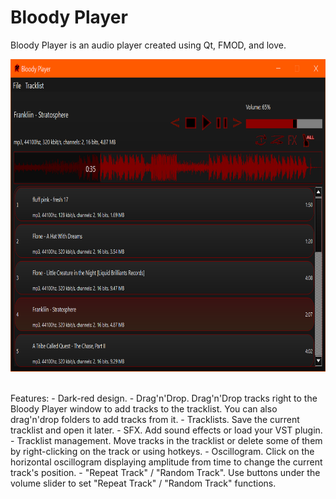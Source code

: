 # Bloody Player
Bloody Player is an audio player created using Qt, FMOD, and love.<br>
<p align="center">
  <img width="700" height="500" src="screenshot.png">
</p><br>
Features:
- Dark-red design.
- Drag'n'Drop. Drag'n'Drop tracks right to the Bloody Player window to add tracks to the tracklist. You can also drag'n'drop folders to add tracks from it.
- Tracklists. Save the current tracklist and open it later.
- SFX. Add sound effects or load your VST plugin.
- Tracklist management. Move tracks in the tracklist or delete some of them by right-clicking on the track or using hotkeys.
- Oscillogram. Click on the horizontal oscillogram displaying amplitude from time to change the current track's position.
- "Repeat Track" / "Random Track". Use buttons under the volume slider to set "Repeat Track" / "Random Track" functions.
